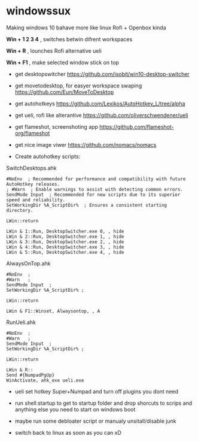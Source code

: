 # windowssux
Making windows 10 bahave more like linux Rofi + Openbox kinda

**Win + 1 2 3 4** , switches betwin difrent workspaces 

**Win + R** , lounches Rofi alternative ueli

**Win + F1** , make selected window stick on top


* get desktopswitcher
https://github.com/isobit/win10-desktop-switcher

* get movetodesktop, for easyer workspace swaping
https://github.com/Eun/MoveToDesktop

* get autohotkeys
https://github.com/Lexikos/AutoHotkey_L/tree/alpha

* get ueli, rofi like alterantive
https://github.com/oliverschwendener/ueli

* get flameshot, screenshoting app
https://github.com/flameshot-org/flameshot

* get nice image viwer
https://github.com/nomacs/nomacs


* Create autohotkey scripts:

SwitchDesktops.ahk 
```
#NoEnv  ; Recommended for performance and compatibility with future AutoHotkey releases.
; #Warn  ; Enable warnings to assist with detecting common errors.
SendMode Input  ; Recommended for new scripts due to its superior speed and reliability.
SetWorkingDir %A_ScriptDir%  ; Ensures a consistent starting directory.

LWin::return

LWin & 1::Run, DesktopSwitcher.exe 0, , hide
LWin & 2::Run, DesktopSwitcher.exe 1, , hide
LWin & 3::Run, DesktopSwitcher.exe 2, , hide
LWin & 4::Run, DesktopSwitcher.exe 3, , hide
LWin & 5::Run, DesktopSwitcher.exe 4, , hide
```


AlwaysOnTop.ahk
```
#NoEnv	;
#Warn	;
SendMode Input	;
SetWorkingDir %A_ScriptDir%	;

LWin::return

LWin & F1::Winset, Alwaysontop, , A
```


RunUeli.ahk
```
#NoEnv	;
#Warn	;
SendMode Input	;
SetWorkingDir %A_ScriptDir%	;

LWin::return

LWin & R::
Send #{NumpadPgUp}
WinActivate, ahk_exe ueli.exe
```

* ueli set hotkey Super+Numpad and turn off plugins you dont need

* run shell:startup to get to startup folder and drop shorcuts 
to scrips and anything else you need to start on windows boot

* maybe run some debloater script or manualy unsitall/disable junk

* switch back to linux as soon as you can xD
